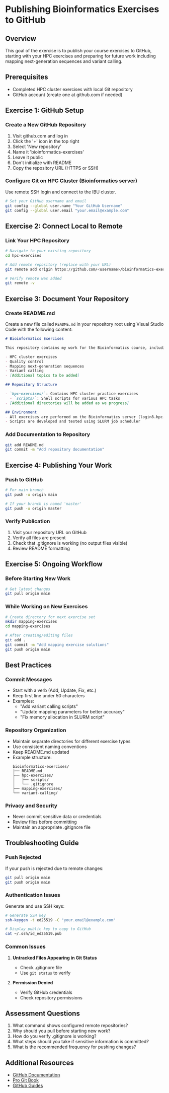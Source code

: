 # Publishing Bioinformatics Exercises to GitHub

## Overview
This goal of the exercise is to publish your course exercises to GitHub, starting with your HPC exercises and preparing for future work including mapping next-generation sequences and variant calling.

## Prerequisites
* Completed HPC cluster exercises with local Git repository
* GitHub account (create one at github.com if needed)

## Exercise 1: GitHub Setup

### Create a New GitHub Repository
1. Visit github.com and log in
2. Click the '+' icon in the top right
3. Select 'New repository'
4. Name it 'bioinformatics-exercises'
5. Leave it public
6. Don't initialize with README
7. Copy the repository URL (HTTPS or SSH)

### Configure Git on HPC Cluster (Bioinformatics server)
Use remote SSH login and connect to the IBU cluster.
```bash
# Set your GitHub username and email
git config --global user.name "Your GitHub Username"
git config --global user.email "your.email@example.com"
```

## Exercise 2: Connect Local to Remote

### Link Your HPC Repository
```bash
# Navigate to your existing repository
cd hpc-exercises

# Add remote repository (replace with your URL)
git remote add origin https://github.com/<username>/bioinformatics-exercises.git

# Verify remote was added
git remote -v
```

## Exercise 3: Document Your Repository

### Create README.md
Create a new file called `README.md` in your repository root using Visual Studio Code with the following content:

```markdown
# Bioinformatics Exercises

This repository contains my work for the Bioinformatics course, including:

- HPC cluster exercises
- Quality control
- Mapping next-generation sequences
- Variant calling
- [Additional topics to be added]

## Repository Structure

- `hpc-exercises/`: Contains HPC cluster practice exercises
  - `scripts/`: Shell scripts for various HPC tasks
- [Additional directories will be added as we progress]

## Environment
- All exercises are performed on the Bioinformatics server (login8.hpc.binf.unibe.ch)
- Scripts are developed and tested using SLURM job scheduler
```

### Add Documentation to Repository
```bash
git add README.md
git commit -m "Add repository documentation"
```

## Exercise 4: Publishing Your Work

### Push to GitHub
```bash
# For main branch
git push -u origin main

# If your branch is named 'master'
git push -u origin master
```

### Verify Publication
1. Visit your repository URL on GitHub
2. Verify all files are present
3. Check that .gitignore is working (no output files visible)
4. Review README formatting

## Exercise 5: Ongoing Workflow

### Before Starting New Work
```bash
# Get latest changes
git pull origin main
```

### While Working on New Exercises
```bash
# Create directory for next exercise set
mkdir mapping-exercises
cd mapping-exercises

# After creating/editing files
git add .
git commit -m "Add mapping exercise solutions"
git push origin main
```

## Best Practices

### Commit Messages
* Start with a verb (Add, Update, Fix, etc.)
* Keep first line under 50 characters
* Examples:
  * "Add variant calling scripts"
  * "Update mapping parameters for better accuracy"
  * "Fix memory allocation in SLURM script"

### Repository Organization
* Maintain separate directories for different exercise types
* Use consistent naming conventions
* Keep README.md updated
* Example structure:
  ```
  bioinformatics-exercises/
  ├── README.md
  ├── hpc-exercises/
  │   ├── scripts/
  │   └── .gitignore
  ├── mapping-exercises/
  └── variant-calling/
  ```

### Privacy and Security
* Never commit sensitive data or credentials
* Review files before committing
* Maintain an appropriate .gitignore file

## Troubleshooting Guide

### Push Rejected
If your push is rejected due to remote changes:
```bash
git pull origin main
git push origin main
```

### Authentication Issues
Generate and use SSH keys:
```bash
# Generate SSH key
ssh-keygen -t ed25519 -C "your.email@example.com"

# Display public key to copy to GitHub
cat ~/.ssh/id_ed25519.pub
```

### Common Issues
1. **Untracked Files Appearing in Git Status**
   * Check .gitignore file
   * Use `git status` to verify
   
2. **Permission Denied**
   * Verify GitHub credentials
   * Check repository permissions

## Assessment Questions

1. What command shows configured remote repositories?
2. Why should you pull before starting new work?
3. How do you verify .gitignore is working?
4. What steps should you take if sensitive information is committed?
5. What is the recommended frequency for pushing changes?

## Additional Resources

* [GitHub Documentation](https://docs.github.com)
* [Pro Git Book](https://git-scm.com/book/en/v2)
* [GitHub Guides](https://guides.github.com)